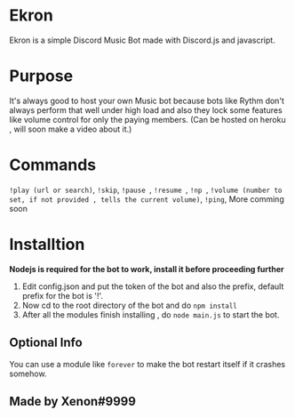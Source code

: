 # Ekron
Ekron is a simple Discord Music Bot made with Discord.js and javascript.

# Purpose
It's always good to host your own Music bot because bots like Rythm don't always perform that well under high load and also they lock some features like volume control for only the paying members. (Can be hosted on heroku , will soon make a video about it.)

# Commands
`!play (url or search)`,
`!skip`,
`!pause `,
`!resume `,
`!np `,
`!volume (number to set, if not provided , tells the current volume)`,
`!ping`,
More comming soon

# Installtion 
**Nodejs is required for the bot to work, install it before proceeding further**
1. Edit config.json and put the token of the bot and also the prefix, default prefix for the bot is '!'.
2. Now cd to the root directory of the bot and do `npm install`
3. After all the modules finish installing , do `node main.js` to start the bot.

## Optional Info
You can use a module like `forever` to make the bot restart itself if it crashes somehow.


## Made by Xenon#9999
